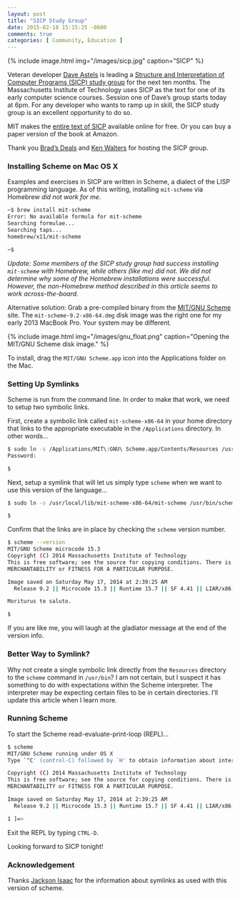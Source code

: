 ```yaml
---
layout: post
title: "SICP Study Group"
date: 2015-02-18 15:15:25 -0600
comments: true
categories: [ Community, Education ]
---
```


{% include image.html img="/images/sicp.jpg" caption="SICP" %}

Veteran developer [Dave Astels](http://twitter.com/dastels) is leading a [Structure and Interpretation of Computer Programs (SICP) study group](https://www.eventbrite.com/e/sicp-chicago-w-dave-astels-tickets-15525870296) for the next ten months. The Massachusetts Institute of Technology uses SICP as the text for one of its early computer science courses. Session one of Dave’s group starts today at 6pm. For any developer who wants to ramp up in skill, the SICP study group is an excellent opportunity to do so.

MIT makes the [entire text of SICP](http://mitpress.mit.edu/sicp/) available online for free. Or you can buy a paper version of the book at Amazon.

Thank you [Brad’s Deals](http://www.bradsdeals.com/) and [Ken Walters](https://twitter.com/lostghost) for hosting the SICP group.
<!--more-->
### Installing Scheme on Mac OS X
Examples and exercises in SICP are written in Scheme, a dialect of the LISP programming language. As of this writing, installing `mit-scheme` via Homebrew _did not work for me_.

``` bash
~$ brew install mit-scheme
Error: No available formula for mit-scheme
Searching formulae...
Searching taps...
homebrew/x11/mit-scheme

~$ 

```

_Update: Some members of the SICP study group had success installing `mit-scheme` with Homebrew, while others (like me) did not. We did not determine why some of the Homebrew installations were successful. However, the non-Homebrew method described in this article seems to work across-the-board._

Alternative solution: Grab a pre-compiled binary from the [MIT/GNU Scheme](http://www.gnu.org/software/mit-scheme/) site. The `mit-scheme-9.2-x86-64.dmg` disk image was the right one for my early 2013 MacBook Pro. Your system may be different.

{% include image.html img="/images/gnu_float.png" caption="Opening the MIT/GNU Scheme disk image." %}

To install, drag the `MIT/GNU Scheme.app` icon into the Applications folder on the Mac.


### Setting Up Symlinks
Scheme is run from the command line. In order to make that work, we need to setup two symbolic links.

First, create a symbolic link called `mit-scheme-x86-64` in your home directory that links to the appropriate executable in the `/Applications` directory. In other words...

``` bash
$ sudo ln -s /Applications/MIT\:GNU\ Scheme.app/Contents/Resources /usr/local/lib/mit-scheme-x86-64
Password:

$ 

```

Next, setup a symlink that will let us simply type `scheme` when we want to use this version of the language...

``` bash
$ sudo ln -s /usr/local/lib/mit-scheme-x86-64/mit-scheme /usr/bin/scheme

$ 

```

Confirm that the links are in place by checking the `scheme` version number.

``` bash
$ scheme --version
MIT/GNU Scheme microcode 15.3
Copyright (C) 2014 Massachusetts Institute of Technology
This is free software; see the source for copying conditions. There is NO warranty; not even for
MERCHANTABILITY or FITNESS FOR A PARTICULAR PURPOSE.

Image saved on Saturday May 17, 2014 at 2:39:25 AM
  Release 9.2 || Microcode 15.3 || Runtime 15.7 || SF 4.41 || LIAR/x86-64 4.118 || Edwin 3.116

Moriturus te saluto.

$ 

```

If you are like me, you will laugh at the gladiator message at the end of the version info.

### Better Way to Symlink?
Why not create a single symbolic link directly from the `Resources` directory to the `scheme` command in `/usr/bin`? I am not certain, but I suspect it has something to do with expectations within the Scheme interpreter. The interpreter may be expecting certain files to be in certain directories. I’ll update this article when I learn more.

### Running Scheme
To start the Scheme read-evaluate-print-loop (REPL)...

``` bash
$ scheme
MIT/GNU Scheme running under OS X
Type `^C' (control-C) followed by `H' to obtain information about interrupts.

Copyright (C) 2014 Massachusetts Institute of Technology
This is free software; see the source for copying conditions. There is NO warranty; not even for
MERCHANTABILITY or FITNESS FOR A PARTICULAR PURPOSE.

Image saved on Saturday May 17, 2014 at 2:39:25 AM
  Release 9.2 || Microcode 15.3 || Runtime 15.7 || SF 4.41 || LIAR/x86-64 4.118 || Edwin 3.116

1 ]=> 


```
Exit the REPL by typing `CTRL-D`.

Looking forward to SICP tonight!

### Acknowledgement
Thanks [Jackson Isaac](https://jacksonisaac.wordpress.com/2014/03/25/installing-scheme-on-mac-os-x/) for the information about symlinks as used with this version of scheme.

